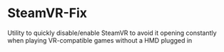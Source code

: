# SteamVR-Fix
Utility to quickly disable/enable SteamVR to avoid it opening constantly when playing VR-compatible games without a HMD plugged in
